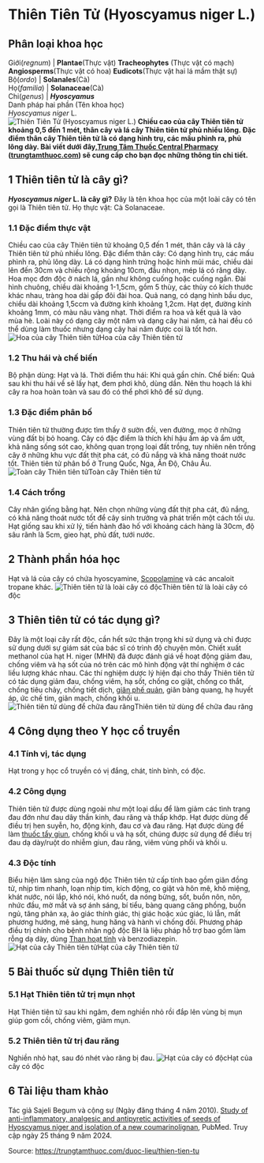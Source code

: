 # Thiên Tiên Tử (Hyoscyamus niger L.)

Phân loại khoa học  
---  
Giới(_regnum_) |  **Plantae**(Thực vật) **Tracheophytes** (Thực vật có mạch) **Angiosperms**(Thực vật có hoa) **Eudicots**(Thực vật hai lá mầm thật sự)  
Bộ(_ordo_) | **Solanales**(Cà)  
Họ(_familia_) | **Solanaceae**(Cà)  
Chi(_genus_) | **_Hyoscyamus_**  
Danh pháp hai phần (Tên khoa học)  
_Hyoscyamus niger_ L.  
![Thiên Tiên Tử \(Hyoscyamus niger L.\)](https://trungtamthuoc.com/images/others/thien-tien-tu-3354.jpg)
**Chiều cao của cây Thiên tiên tử khoảng 0,5 đến 1 mét, thân cây và lá cây Thiên tiên tử phủ nhiều lông. Đặc điểm thân cây Thiên tiên tử là có dạng hình trụ, các mấu phình ra, phủ lông dày. Bài viết dưới đây,[Trung Tâm Thuốc Central Pharmacy](https://trungtamthuoc.com/ "Trung Tâm Thuốc Central Pharmacy") ([trungtamthuoc.com](https://trungtamthuoc.com/ "trungtamthuoc.com")) sẽ cung cấp cho bạn đọc những thông tin chi tiết.**
##  1 Thiên tiên tử là cây gì?
**_Hyoscyamus niger_ L. là cây gì?** Đây là tên khoa học của một loài cây có tên gọi là Thiên tiên tử.
Họ thực vật: Cà Solanaceae.
### 1.1 Đặc điểm thực vật
Chiều cao của cây Thiên tiên tử khoảng 0,5 đến 1 mét, thân cây và lá cây Thiên tiên tử phủ nhiều lông.
Đặc điểm thân cây: Có dạng hình trụ, các mấu phình ra, phủ lông dày.
Lá có dạng hình trứng hoặc hình mũi mác, chiều dài lên đến 30cm và chiều rộng khoảng 10cm, đầu nhọn, mép lá có răng dày.
Hoa mọc đơn độc ở nách lá, gần như không cuống hoặc cuống ngắn. Đài hình chuông, chiều dài khoảng 1-1,5cm, gồm 5 thùy, các thùy có kích thước khác nhau, tràng hoa dài gấp đôi đài hoa.
Quả nang, có dạng hình bầu dục, chiều dài khoảng 1,5ccm và đường kính khoảng 1,2cm. Hạt dẹt, đường kính khoảng 1mm, có màu nâu vàng nhạt.
Thời điểm ra hoa và kết quả là vào mùa hè.
Loài này có dạng cây một năm và dạng cây hai năm, cả hai đều có thể dùng làm thuốc nhưng dạng cây hai năm được coi là tốt hơn.
![Hoa của cây Thiên tiên tử](https://trungtamthuoc.com/images/item/thien-tien-tu-0.jpg)Hoa của cây Thiên tiên tử
### 1.2 Thu hái và chế biến
Bộ phận dùng: Hạt và lá.
Thời điểm thu hái: Khi quả gần chín.
Chế biến: Quả sau khi thu hái về sẽ lấy hạt, đem phơi khô, dùng dần.
Nên thu hoạch lá khi cây ra hoa hoàn toàn và sau đó có thể phơi khô để sử dụng.
### 1.3 Đặc điểm phân bố
Thiên tiên tử thường được tìm thấy ở sườn đồi, ven đường, mọc ở những vùng đất bị bỏ hoang. Cây có đặc điểm là thích khí hậu ấm áp và ẩm ướt, khả năng sống sót cao, không quan trọng loại đất trồng, tuy nhiên nên trồng cây ở những khu vực đất thịt pha cát, có đủ nắng và khả năng thoát nước tốt.
Thiên tiên tử phân bố ở Trung Quốc, Nga, Ấn Độ, Châu Âu.
![Toàn cây Thiên tiên tử](https://trungtamthuoc.com/images/item/thien-tien-tu-1.jpg)Toàn cây Thiên tiên tử
### 1.4 Cách trồng
Cây nhân giống bằng hạt.
Nên chọn những vùng đất thịt pha cát, đủ nắng, có khả năng thoát nước tốt để cây sinh trưởng và phát triển một cách tối ưu.
Hạt giống sau khi xử lý, tiến hành đào hố với khoảng cách hàng là 30cm, độ sâu rãnh là 5cm, gieo hạt, phủ đất, tưới nước.
##  2 Thành phần hóa học
Hạt và lá của cây có chứa hyoscyamine, [Scopolamine](https://trungtamthuoc.com/hoat-chat/scopolamine "Scopolamine") và các ancaloit tropane khác.
![Thiên tiên tử là loài cây có độc](https://trungtamthuoc.com/images/item/thien-tien-tu-2.jpg)Thiên tiên tử là loài cây có độc
##  3 Thiên tiên tử có tác dụng gì?
Đây là một loại cây rất độc, cần hết sức thận trọng khi sử dụng và chỉ được sử dụng dưới sự giám sát của bác sĩ có trình độ chuyên môn.
Chiết xuất methanol của hạt H. niger (MHN) đã được đánh giá về hoạt động giảm đau, chống viêm và hạ sốt của nó trên các mô hình động vật thí nghiệm ở các liều lượng khác nhau.
Các thí nghiệm dược lý hiện đại cho thấy Thiên tiên tử có tác dụng giảm đau, chống viêm, hạ sốt, chống co giật, chống co thắt, chống tiêu chảy, chống tiết dịch, [giãn phế quản](https://trungtamthuoc.com/bai-viet/gian-phe-quan "giãn phế quản"), giãn bàng quang, hạ huyết áp, ức chế tim, giãn mạch, chống khối u.
![Thiên tiên tử dùng để chữa đau răng](https://trungtamthuoc.com/images/item/thien-tien-tu-3.jpg)Thiên tiên tử dùng để chữa đau răng
##  4 Công dụng theo Y học cổ truyền
### 4.1 Tính vị, tác dụng
Hạt trong y học cổ truyền có vị đắng, chát, tính bình, có độc.
### 4.2 Công dụng
Thiên tiên tử được dùng ngoài như một loại dầu để làm giảm các tình trạng đau đớn như đau dây thần kinh, đau răng và thấp khớp.
Hạt được dùng để điều trị hen suyễn, ho, động kinh, đau cơ và đau răng.
Hạt được dùng để làm [thuốc tẩy giun](https://trungtamthuoc.com/thuoc-tri-ki-sinh-trung "thuốc tẩy giun"), chống khối u và hạ sốt, chúng được sử dụng để điều trị đau dạ dày/ruột do nhiễm giun, đau răng, viêm vùng phổi và khối u.
### 4.3 Độc tính
Biểu hiện lâm sàng của ngộ độc Thiên tiên tử cấp tính bao gồm giãn đồng tử, nhịp tim nhanh, loạn nhịp tim, kích động, co giật và hôn mê, khô miệng, khát nước, nói lắp, khó nói, khó nuốt, da nóng bừng, sốt, buồn nôn, nôn, nhức đầu, mờ mắt và sợ ánh sáng, bí tiểu, bàng quang căng phồng, buồn ngủ, tăng phản xạ, ảo giác thính giác, thị giác hoặc xúc giác, lú lẫn, mất phương hướng, mê sảng, hung hăng và hành vi chống đối. Phương pháp điều trị chính cho bệnh nhân ngộ độc BH là liệu pháp hỗ trợ bao gồm làm rỗng dạ dày, dùng [Than hoạt tính](https://trungtamthuoc.com/hoat-chat/than-hoat-tinh "Than hoạt tính") và benzodiazepin.
![Hạt của cây Thiên tiên tử](https://trungtamthuoc.com/images/item/thien-tien-tu-4.jpg)Hạt của cây Thiên tiên tử
##  5 Bài thuốc sử dụng Thiên tiên tử
### 5.1 Hạt Thiên tiên tử trị mụn nhọt
Hạt Thiên tiên tử sau khi ngâm, đem nghiền nhỏ rồi đắp lên vùng bị mụn giúp gom cồi, chống viêm, giảm mụn.
### 5.2 Thiên tiên tử trị đau răng
Nghiền nhỏ hạt, sau đó nhét vào răng bị đau.
![Hạt của cây có độc](https://trungtamthuoc.com/images/item/thien-tien-tu-5.jpg)Hạt của cây có độc
##  6 Tài liệu tham khảo
Tác giả Sajeli Begum và cộng sự (Ngày đăng tháng 4 năm 2010). [Study of anti-inflammatory, analgesic and antipyretic activities of seeds of Hyoscyamus niger and isolation of a new coumarinolignan](https://pubmed.ncbi.nlm.nih.gov/19720117/), PubMed. Truy cập ngày 25 tháng 9 năm 2024.


Source: https://trungtamthuoc.com/duoc-lieu/thien-tien-tu